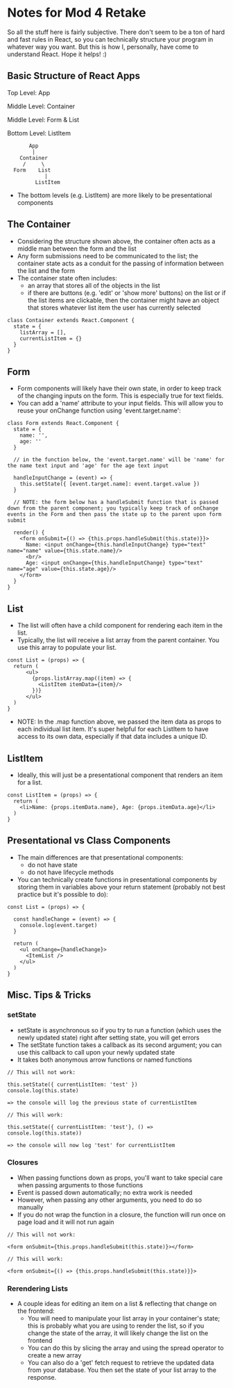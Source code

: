 # Notes for Mod 4 Retake
So all the stuff here is fairly subjective. There don't seem to be a ton of hard and fast rules in React, so you can technically structure your program in whatever way you want. But this is how I, personally, have come to understand React. Hope it helps! :)

## Basic Structure of React Apps
Top Level: App

Middle Level: Container

Middle Level: Form & List

Bottom Level: ListItem

```
       App
        |
    Container
     /     \
  Form    List
            |
         ListItem
```

* The bottom levels (e.g. ListItem) are more likely to be presentational components

## The Container
* Considering the structure shown above, the container often acts as a middle man between the form and the list
* Any form submissions need to be communicated to the list; the container state acts as a conduit for the passing of information between the list and the form
* The container state often includes:
  * an array that stores all of the objects in the list
  * if there are buttons (e.g. 'edit' or 'show more' buttons) on the list or if the list items are clickable, then the container might have an object that stores whatever list item the user has currently selected

```
class Container extends React.Component {
  state = {
    listArray = [],
    currentListItem = {}
  }
}
```

## Form
* Form components will likely have their own state, in order to keep track of the changing inputs on the form. This is especially true for text fields.
* You can add a 'name' attribute to your input fields. This will allow you to reuse your onChange function using 'event.target.name':

```
class Form extends React.Component {
  state = {
    name: '',
    age: ''
  }

  // in the function below, the 'event.target.name' will be 'name' for the name text input and 'age' for the age text input

  handleInputChange = (event) => {
    this.setState({ [event.target.name]: event.target.value })
  }

  // NOTE: the form below has a handleSubmit function that is passed down from the parent component; you typically keep track of onChange events in the Form and then pass the state up to the parent upon form submit

  render() {
    <form onSubmit={() => {this.props.handleSubmit(this.state)}}>
      Name: <input onChange={this.handleInputChange} type="text" name="name" value={this.state.name}/>
      <br/>
      Age: <input onChange={this.handleInputChange} type="text" name="age" value={this.state.age}/>
    </form>
  }
}

```

## List
* The list will often have a child component for rendering each item in the list.
* Typically, the list will receive a list array from the parent container. You use this array to populate your list.

```
const List = (props) => {
  return (
      <ul>
        {props.listArray.map((item) => {
          <ListItem itemData={item}/>
        })}
      </ul>
  )
}
```

* NOTE: In the .map function above, we passed the item data as props to each individual list item. It's super helpful for each ListItem to have access to its own data, especially if that data includes a unique ID.

## ListItem
* Ideally, this will just be a presentational component that renders an item for a list.

```
const ListItem = (props) => {
  return (
    <li>Name: {props.itemData.name}, Age: {props.itemData.age}</li>
  )
}
```

## Presentational vs Class Components
* The main differences are that presentational components:
  * do not have state
  * do not have lifecycle methods
* You can technically create functions in presentational components by storing them in variables above your return statement (probably not best practice but it's possible to do):

```
const List = (props) => {

  const handleChange = (event) => {
    console.log(event.target)
  }

  return (
    <ul onChange={handleChange}>
      <ItemList />
    </ul>
  )
}
```

## Misc. Tips & Tricks

### setState
* setState is asynchronous so if you try to run a function (which uses the newly updated state) right after setting state, you will get errors
* The setState function takes a callback as its second argument; you can use this callback to call upon your newly updated state
* It takes both anonymous arrow functions or named functions

```
// This will not work:

this.setState({ currentListItem: 'test' })
console.log(this.state)

=> the console will log the previous state of currentListItem
```

```
// This will work:

this.setState({ currentListItem: 'test'}, () => console.log(this.state))

=> the console will now log 'test' for currentListItem
```

### Closures
* When passing functions down as props, you'll want to take special care when passing arguments to those functions
* Event is passed down automatically; no extra work is needed
* However, when passing any other arguments, you need to do so manually
* If you do not wrap the function in a closure, the function will run once on page load and it will not run again

```
// This will not work:

<form onSubmit={this.props.handleSubmit(this.state)}></form>
```

```
// This will work:

<form onSubmit={() => {this.props.handleSubmit(this.state)}}>
```

### Rerendering Lists
* A couple ideas for editing an item on a list & reflecting that change on the frontend:
  * You will need to manipulate your list array in your container's state; this is probably what you are using to render the list, so if you change the state of the array, it will likely change the list on the frontend
  * You can do this by slicing the array and using the spread operator to create a new array
  * You can also do a 'get' fetch request to retrieve the updated data from your database. You then set the state of your list array to the response.
